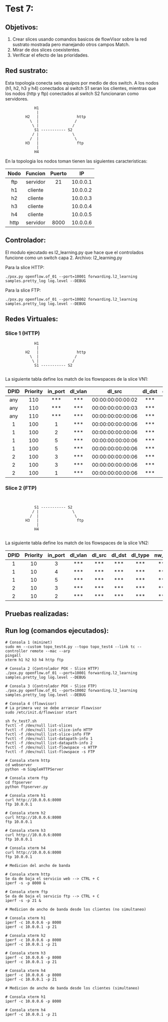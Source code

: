# Test 7:

## Objetivos:
1. Crear slices usando comandos basicos de flowVisor sobre la red sustrato mostrada pero manejando otros campos Match.
2. Mirar de dos slices coexistentes.
3. Verificar el efecto de las prioridades.

## Red sustrato:  
Esta topología conecta seis equipos por medio de dos switch. A los nodos (h1, h2, h3 y h4) conectados al switch S1 seran los clientes, mientras que los nodos (http y ftp) conectados al switch S2 funcionaran como servidores.

```
             H1
              |
         H2   |                 http
           \  |                / 
            \ |               /
             S1 ----------- S2
            / |               \ 
           /  |                \
         H3   |                 ftp
              |
             H4
```


En la topologia los nodos toman tienen las siguientes caracteristicas:


|Nodo        |Funcion     |Puerto      |IP          |
|:----------:|:----------:|:----------:|:----------:|
|ftp         |servidor    |21          |10.0.0.1    |
|h1          |cliente     |            |10.0.0.2    |
|h2          |cliente     |            |10.0.0.3    |
|h3          |cliente     |            |10.0.0.4    |
|h4          |cliente     |            |10.0.0.5    |
|http        |servidor    |8000        |10.0.0.6    |


## Controlador: 
El modulo ejecutado es l2_learning.py que hace que el controlados funcione como un switch capa 2.
Archivo: l2_learning.py

Para la slice HTTP:
```
./pox.py openflow.of_01 --port=10001 forwarding.l2_learning samples.pretty_log log.level --DEBUG
```

Para la slice FTP:
```
./pox.py openflow.of_01 --port=10002 forwarding.l2_learning samples.pretty_log log.level --DEBUG
```
## Redes Virtuales: 

### Slice 1 (HTTP)

```
             H1
              |
         H2   |                 http
           \  |                / 
            \ |               /
             S1 ----------- S2
             
```

La siguiente tabla define los match de los flowspaces de la slice VN1:

|DPID        |Priority    |in_port     |dl_vlan     |dl_src      |dl_dst      |dl_type     |nw_src      |nw_dst      |nw_proto    |nw_tos      |tp_src      |tp_dst       |
|:----------:|:----------:|:----------:|:----------:|:----------:|:----------:|:----------:|:----------:|:----------:|:----------:|:----------:|:----------:|:----------:|
|any|110|***|***|00:00:00:00:00:02|***|0x806|10.0.0.2|***|***|***|***|***|
|any|110|***|***|00:00:00:00:00:03|***|0x806|10.0.0.3|***|***|***|***|***|
|any|110|***|***|00:00:00:00:00:06|***|0x806|10.0.0.6|***|***|***|***|***|
|1|100|1|***|00:00:00:00:00:06|***|***|***|***|***|***|***|***|
|1|100|2|***|00:00:00:00:00:06|***|***|***|***|***|***|***|***|
|1|100|5|***|00:00:00:00:00:06|***|***|***|***|***|***|8000|***|
|1|100|5|***|00:00:00:00:00:06|***|***|***|***|***|***|***|8000|
|2|100|3|***|00:00:00:00:00:06|***|***|***|***|***|***|8000|***|
|2|100|3|***|00:00:00:00:00:06|***|***|***|***|***|***|***|8000|
|2|100|1|***|00:00:00:00:00:06|***|***|***|***|***|***|***|***|

### Slice 2 (FTP)

```
    
            
             S1 ----------- S2
            / |               \ 
           /  |                \
         H3   |                 ftp
              |
             H4
         
```

La siguiente tabla define los match de los flowspaces de la slice VN2:

|DPID        |Priority    |in_port     |dl_vlan     |dl_src      |dl_dst      |dl_type     |nw_src      |nw_dst      |nw_proto    |nw_tos      |tp_src      |tp_dst       |
|:----------:|:----------:|:----------:|:----------:|:----------:|:----------:|:----------:|:----------:|:----------:|:----------:|:----------:|:----------:|:----------:|
|1|10|3|***|***|***|***|***|***|***|***|***|***|
|1|10|4|***|***|***|***|***|***|***|***|***|***|
|1|10|5|***|***|***|***|***|***|***|***|***|***|
|2|10|3|***|***|***|***|***|***|***|***|***|***|
|2|10|2|***|***|***|***|***|***|***|***|***|***|

## Pruebas realizadas:

## Run log (comandos ejecutados):

```
# Consola 1 (mininet)
sudo mn --custom topo_test4.py --topo topo_test4 --link tc --controller remote --mac --arp
pingall
xterm h1 h2 h3 h4 http ftp

# Consola 2 (Controlador POX - Slice HTTP)
./pox.py openflow.of_01 --port=10001 forwarding.l2_learning samples.pretty_log log.level --DEBUG

# Consola 3 (Controlador POX - Slice FTP)
./pox.py openflow.of_01 --port=10002 forwarding.l2_learning samples.pretty_log log.level --DEBUG

# Consola 4 (flowvisor)
# La primera vez se debe arrancar Flowvisor
sudo /etc/init.d/flowvisor start

sh fv_test7.sh
fvctl -f /dev/null list-slices
fvctl -f /dev/null list-slice-info HTTP
fvctl -f /dev/null list-slice-info FTP
fvctl -f /dev/null list-datapath-info 1
fvctl -f /dev/null list-datapath-info 2
fvctl -f /dev/null list-flowspace -s HTTP
fvctl -f /dev/null list-flowspace -s FTP

# Consola xterm http
cd webserver
python -m SimpleHTTPServer

# Consola xterm ftp
cd ftpserver
python ftpserver.py

# Consola xterm h1
curl http://10.0.0.6:8000
ftp 10.0.0.1

# Consola xterm h2
curl http://10.0.0.6:8000
ftp 10.0.0.1

# Consola xterm h3
curl http://10.0.0.6:8000
ftp 10.0.0.1

# Consola xterm h4
curl http://10.0.0.6:8000
ftp 10.0.0.1

# Medicion del ancho de banda

# Consola xterm http
Se da de baja el servicio web --> CTRL + C
iperf -s -p 8000 &

# Consola xterm ftp
Se da de baja el servicio ftp --> CTRL + C
iperf -s -p 21 &

# Medicion de ancho de banda desde los clientes (no simultaneo)

# Consola xterm h1
iperf -c 10.0.0.6 -p 8000
iperf -c 10.0.0.1 -p 21

# Consola xterm h2
iperf -c 10.0.0.6 -p 8000
iperf -c 10.0.0.1 -p 21

# Consola xterm h3
iperf -c 10.0.0.6 -p 8000
iperf -c 10.0.0.1 -p 21

# Consola xterm h4
iperf -c 10.0.0.6 -p 8000
iperf -c 10.0.0.1 -p 21

# Medicion de ancho de banda desde los clientes (simultaneo)

# Consola xterm h1
iperf -c 10.0.0.6 -p 8000

# Consola xterm h4
iperf -c 10.0.0.1 -p 21

```
